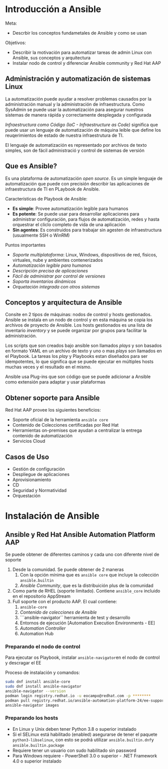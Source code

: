 # Introducción a Ansible

Meta: 
- Descrbir los conceptos fundametales de Ansible y como se usan

Objetivos:
- Describir la motivación para automatizar tareas de admin Linux con Ansible, sus conceptos y arquitectura
- Instalar nodo de control y diferenciar Ansible community y Red Hat AAP

## Administración y automatización de sistemas Linux

La automatización puede ayudar a resolver problemas causados por la administración manual y la administración de infraestructura. Como SysAdmin se puede usar la automatización para asegurar nuestros sistemas de manera rápida y correctamente desplegada y configurada

*Infraestructura como Código (IaC - Infraestructure as Code)* significa que puede usar un lenguaje de automatización de máquina leible que define los reuqerimientos de estado de nuestra infraestrutura de TI.

El lenguaje de automatización es representado por archivos de texto simples, son de fácil administració y control de sistemas de versión

## Que es Ansible?

Es una plataforma de automatización _open source_. Es un simple lenguaje de automatización que puede con precisión describir las aplicaciones de infraestructura de TI en PLaybook de Ansible.

Características de Playbook de Ansible:

- **Es simple**: Provee automatización legible para humanos
- **Es potente**: Se puede usar para desarrollar aplicaciones para administrar configuración, para flujos de automatización, redes y hasta orquestrar el cliclo completo de vida de una aplicación
- **Sin agentes**: Es construidos para trabajar sin agesten de infraestructura (usualmente SSH o WinRM)

Puntos importantes
- *Soporte multiplataforma*: Linux, Windows, dispositivos de red, fisicos, virtuales, nube y ambientes contenerizados
- *Automatización legible para humanos*
- *Descripción precisa de aplicaciones*
- *Fácil de administrar por control de versiones*
- *Soporta inventarios dinámicos*
- *Orquetación integrada con otros sistemas*

## Conceptos y arquitectura de Ansible

Consite en 2 tipos de máquinas: nodos de control y hosts gestionados. Ansible se instala en un nodo de control y en esta máquina se copia  los archivos de proyecto de Ansible. Los hosts gestionados es una lista de inventario _inventory_ y se puede organizar por grupos para facilitar la administración.

Los scripts que son creados bajo ansible son llamados _plays_ y son basados en formato YAML en un archivo de texto y uno o mas _plays_ son llamados en el Playbook. La tareas los _play_ y Playbooks estan diseñados para ser idempotentes, lo que significa que se puede ejecutar en múltiples hosts muchas veces y el resultado en el mismo.

Ansible usa Plug-ins que son código que se puede adicionar a Ansible como extensión para adaptar y usar plataformas

## Obtener soporte para Ansible

Red Hat AAP provee los siguientes beneficios:
- Soporte oficial de la herramienta ```ansible core```
- Contenido de Colecciones certificadas por Red Hat
- Herramientas on-premises que ayudan a centralizar la entrega contenido de automatización
- Servicios Cloud

## Casos de Uso

- Gestión de configuración
- Despliegue de aplicaciones
- Aprovisionamiento
- CD
- Seguridad y Normatividad
- Orquestación

# Instalación de Ansible

## Ansible y Red Hat Ansible Automation Platform AAP

Se puede obtener de diferentes caminos y cada uno con diferente nivel de soporte

1. Desde la comunidad. Se puede obtener de 2 maneras
      1. Con la opción mínima que es ```ansible core``` que incluye la colección ```ansible.builtin```
      2. *Ansible Community*, que es la distribuición plus de la comunidad
2. Como parte de RHEL (soporte limitado). Contiene ```ansible_core``` incluido en el repositorio AppStream
3. Full soporte con el producto AAP. El cual contiene:
      1. ```ansible-core```
      2. *Contenido de colecciones de Ansible*
      3. ```ansible-navigator`` herramienta de test y desarrollo
      4. Entornos de ejecución [Automation Execution Environments - EE]
      5. *Automation Controller*
      6. Automation Hub

### Preparando el nodo de control

Para ejecutar os Playbook, instalar ```ansible-navigator```en el nodo de control y descragar el EE

Proceso de instalación y comandos:

```bash
sudo dnf install ansible-core
sudo dnf install ansible-navigator
ansible-navigator --version
podman login registry.redhat.io -u eocampo@redhat.com -p ********
podman pull registry.redhat.io/ansible-automation-platform-24/ee-supported-rhel8:latest
ansible-navigator images
```

### Preparando los hosts

- En Linux y Unix deben tener Python 3.8 o superior instalado
- Si el SELinux está habilitado (enabled) asegurarse de tener el paquete ```python3-libselinux```, con esto se podrá utilizar ```ansible.builtin.dnf```y ```ansible.builtin.package```
- Requiere tener un usuario con sudo habilitado sin password
- Para Windows requiere
      - PowerShell 3.0 o superior
      - .NET Framework 4.0 o superior instalado